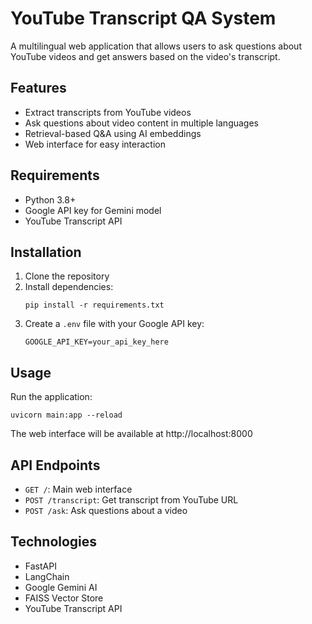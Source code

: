 # YouTube Transcript QA System

A multilingual web application that allows users to ask questions about YouTube videos and get answers based on the video's transcript.

## Features

- Extract transcripts from YouTube videos
- Ask questions about video content in multiple languages
- Retrieval-based Q&A using AI embeddings
- Web interface for easy interaction

## Requirements

- Python 3.8+
- Google API key for Gemini model
- YouTube Transcript API

## Installation

1. Clone the repository
2. Install dependencies:
   ```
   pip install -r requirements.txt
   ```
3. Create a `.env` file with your Google API key:
   ```
   GOOGLE_API_KEY=your_api_key_here
   ```

## Usage

Run the application:
```
uvicorn main:app --reload
```

The web interface will be available at http://localhost:8000

## API Endpoints

- `GET /`: Main web interface
- `POST /transcript`: Get transcript from YouTube URL
- `POST /ask`: Ask questions about a video

## Technologies

- FastAPI
- LangChain
- Google Gemini AI
- FAISS Vector Store
- YouTube Transcript API